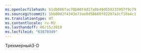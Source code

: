 ```yaml
---
ms.openlocfilehash: b1db086fac78b00f4d17a8b49d559233957f9c79
ms.sourcegitcommit: 1bb00d2f4343e73ae8d58668f02297a3cf10a4c1
ms.translationtype: HT
ms.contentlocale: ru-RU
ms.lasthandoff: 06/15/2019
ms.locfileid: "63870349"
---
```

<span data-ttu-id="ea7ac-101">Трехмерный</span><span class="sxs-lookup"><span data-stu-id="ea7ac-101">3-D</span></span>
